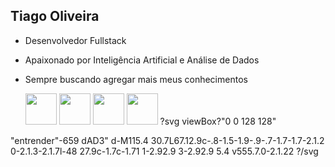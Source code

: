 ## Tiago Oliveira 

- Desenvolvedor Fullstack
- Apaixonado por Inteligência Artificial e Análise de Dados
- Sempre buscando agregar mais meus conhecimentos


  <img width="50" height="50" src="https://cdn.jsdelivr.net/gh/devicons/devicon@latest/icons/python/python-original-wordmark.svg" />
  <img widht="50" height="50" src="https://cdn.jsdelivr.net/gh/devicons/devicon-@latest/icons/fastapi/fastapi-original.svg" />
  <img widht="50" height="50" src="https://cdn.jsdelivr.net/gh/devicons/devicon-@latest/icons/flask-original.svg" />
  <img widht="50" height="50" src="https://cdn.jsdelivr.net/gh/devicons/devicon-@latest/icons/c-original.svg" />
   ?svg viewBox?"0 0 128 128"
"entrender"-659 dAD3" d-M115.4 30.7L67.12.9c-.8-1.5-1.9-.9-.7-1.7-1.7-2.1.2 0-2.1.3-2.1.7l-48 27.9c-1.7c-1.71 1-2.92.9 3-2.92.9 5.4 v555.7.0-2.1.22
?/svg 
          
          
          






















